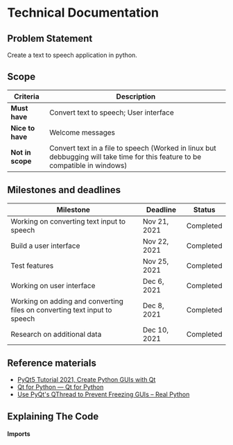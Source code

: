 # Technical Documentation
## Problem Statement
Create a text to speech application in python.

## Scope
Criteria | Description
----- | -----
**Must have** | Convert text to speech; User interface
**Nice to have** | Welcome messages
**Not in scope** | Convert text in a file to speech (Worked in linux but debbugging will take time for this feature to be compatible in windows)

## Milestones and deadlines
Milestone | Deadline | Status
----- | ----- | -----
Working on converting text input to speech | Nov 21, 2021 | Completed
Build a user interface | Nov 22, 2021 | Completed
Test features | Nov 25, 2021 | Completed
Working on user interface | Dec 6, 2021 | Completed
Working on adding and converting files on converting text input to speech | Dec 8, 2021 | Completed
Research on additional data | Dec 10, 2021 | Completed

## Reference materials
* [PyQt5 Tutorial 2021, Create Python GUIs with Qt ](https://www.pythonguis.com/pyqt5-tutorial/)
* [Qt for Python — Qt for Python](https://doc.qt.io/qtforpython-5/) 
* [Use PyQt's QThread to Prevent Freezing GUIs – Real Python](https://realpython.com/python-pyqt-qthread/#worker-threads)


## Explaining The Code
#### Imports
